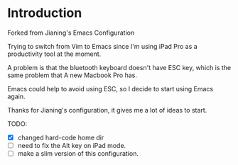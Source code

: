 # Introduction

Forked from Jianing's Emacs Configuration

Trying to switch from Vim to Emacs since I'm using iPad Pro as a productivity tool at the moment.

A problem is that the bluetooth keyboard doesn't have ESC key, which is the same problem that A new Macbook Pro has.

Emacs could help to avoid using ESC, so I decide to start using Emacs again.


Thanks for Jianing's configuration, it gives me a lot of ideas to start.


TODO:

* [X] changed hard-code home dir
* [ ] need to fix the Alt key on iPad mode.
* [ ] make a slim version of this configuration.

